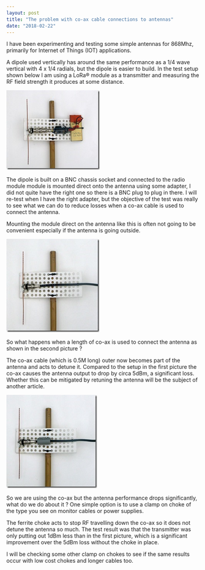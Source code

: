 ```yaml
---
layout: post
title: "The problem with co-ax cable connections to antennas"
date: "2018-02-22"
---
```


I have been experimenting and testing some simple antennas for 868Mhz, primarily for Internet of Things (IOT) applications.

A dipole used vertically has around the same performance as a 1/4 wave vertical with 4 x 1/4 radials, but the dipole is easier to build. In the test setup shown below I am using a LoRa® module as a transmitter and measuring the RF field strength it produces at some distance.

![Dipole and Co-ax 1](/images/Dipole-and-Co-ax-1_thumb.jpg "Dipole and Co-ax 1")


The dipole is built on a BNC chassis socket and connected to the radio module module is mounted direct onto the antenna using some adapter, I did not quite have the right one so there is a BNC plug to plug in there. I will re-test when I have the right adapter, but the objective of the test was really to see what we can do to reduce losses when a co-ax cable is used to connect the antenna.

Mounting the module direct on the antenna like this is often not going to be convenient especially if the antenna is going outside.

![Dipole and Co-ax 2](/images/Dipole-and-Co-ax-2_thumb.jpg "Dipole and Co-ax 2")

So what happens when a length of co-ax is used to connect the antenna as shown in the second picture ?

The co-ax cable (which is 0.5M long) outer now becomes part of the antenna and acts to detune it. Compared to the setup in the first picture the co-ax causes the antenna output to drop by circa 5dBm, a significant loss. Whether this can be mitigated by retuning the antenna will be the subject of another article.

![](/images/Dipole-and-Co-ax-3_thumb.jpg)
  
So we are using the co-ax but the antenna performance drops significantly, what do we do about it ? One simple option is to use a clamp on choke of the type you see on monitor cables or power supplies.

The ferrite choke acts to stop RF travelling down the co-ax so it does not detune the antenna so much. The test result was that the transmitter was only putting out 1dBm less than in the first picture, which is a significant improvement over the 5dBm loss without the choke in place.

I will be checking some other clamp on chokes to see if the same results occur with low cost chokes and longer cables too.

